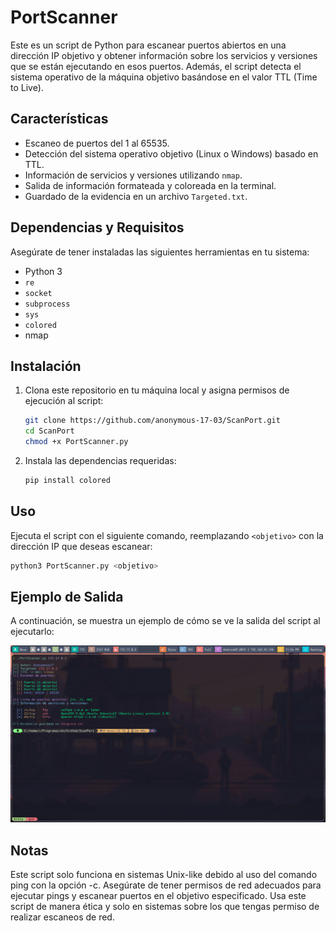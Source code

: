 # PortScanner

Este es un script de Python para escanear puertos abiertos en una dirección IP objetivo y obtener información sobre los servicios y versiones que se están ejecutando en esos puertos. Además, el script detecta el sistema operativo de la máquina objetivo basándose en el valor TTL (Time to Live).

## Características

- Escaneo de puertos del 1 al 65535.
- Detección del sistema operativo objetivo (Linux o Windows) basado en TTL.
- Información de servicios y versiones utilizando `nmap`.
- Salida de información formateada y coloreada en la terminal.
- Guardado de la evidencia en un archivo `Targeted.txt`.

## Dependencias y Requisitos

Asegúrate de tener instaladas las siguientes herramientas en tu sistema:

- Python 3
- `re`
- `socket`
- `subprocess`
- `sys`
- `colored`
- nmap

## Instalación

1. Clona este repositorio en tu máquina local y asigna permisos de ejecución al script:

    ```bash
    git clone https://github.com/anonymous-17-03/ScanPort.git
    cd ScanPort
    chmod +x PortScanner.py
    ```

2. Instala las dependencias requeridas:

    ```bash
    pip install colored
    ```

## Uso

Ejecuta el script con el siguiente comando, reemplazando `<objetivo>` con la dirección IP que deseas escanear:

```bash
python3 PortScanner.py <objetivo>
```

## Ejemplo de Salida
A continuación, se muestra un ejemplo de cómo se ve la salida del script al ejecutarlo:

![Resultado con nmap](img.png)

## Notas

Este script solo funciona en sistemas Unix-like debido al uso del comando ping con la opción -c.
Asegúrate de tener permisos de red adecuados para ejecutar pings y escanear puertos en el objetivo especificado.
Usa este script de manera ética y solo en sistemas sobre los que tengas permiso de realizar escaneos de red.
